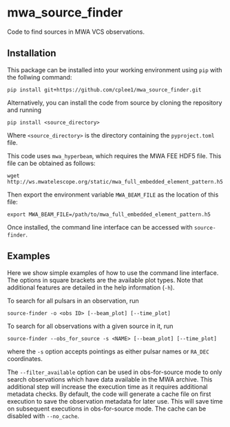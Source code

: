 # mwa_source_finder
Code to find sources in MWA VCS observations.

## Installation
This package can be installed into your working environment using `pip` with
the follwing command:

    pip install git+https://github.com/cplee1/mwa_source_finder.git

Alternatively, you can install the code from source by cloning the repository and
running

    pip install <source_directory>

Where `<source_directory>` is the directory containing the `pyproject.toml` file.

This code uses `mwa_hyperbeam`, which requires the MWA FEE HDF5 file. This file
can be obtained as follows:

    wget http://ws.mwatelescope.org/static/mwa_full_embedded_element_pattern.h5

Then export the environment variable `MWA_BEAM_FILE` as the location of this file:

    export MWA_BEAM_FILE=/path/to/mwa_full_embedded_element_pattern.h5

Once installed, the command line interface can be accessed with `source-finder`.

## Examples
Here we show simple examples of how to use the command line interface. The options
in square brackets are the available plot types. Note that additional features are
detailed in the help information (`-h`).

To search for all pulsars in an observation, run

    source-finder -o <obs ID> [--beam_plot] [--time_plot]

To search for all observations with a given source in it, run

    source-finder --obs_for_source -s <NAME> [--beam_plot] [--time_plot]

where the `-s` option accepts pointings as either pulsar names or `RA_DEC` coordinates.

The `--filter_available` option can be used in obs-for-source mode to only search
observations which have data available in the MWA archive. This additional step will
increase the execution time as it requires additional metadata checks. By default,
the code will generate a cache file on first execution to save the observation
metadata for later use. This will save time on subsequent executions in obs-for-source
mode. The cache can be disabled with `--no_cache`.